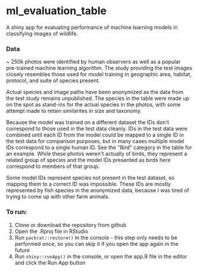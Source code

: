 # ml_evaluation_table

A shiny app for evaluating performance of machine learning models in 
 classifying images of wildlife.
 
### Data
~ 250k photos were identified by human observers as
 well as a popular pre-trained machine learning algorithm. The study providing
 the test images closely resembles those used for model training in geographic
 area, habitat, protocol, and suite of species present.

Actual species and image paths have been anonymized as the data from the
 test study remains unpublished. The species in the table were made up on the
 spot as stand-ins for the actual species in the photos, with some attempt
 made to retain similarites in size and taxonomy.

Because the model was trained on a different dataset the IDs don't correspond
 to those used in the test data cleanly. IDs in the test data were combined
 until each ID from the model could be mapped to a single ID in the test data
 for comparison purposes, but in many cases multiple model IDs correspond to a
 single human ID. See the "Bird" category in the table for an example. While
 these photos weren't actually of birds, they represent a related group of
 species and the model IDs presented as birds here correspond to members of
 that group.

Some model IDs represent species not present in the test dataset, so mapping
 them to a correct ID was impossible. These IDs are mostly represented by fish
 species in the anonymized data, because I was tired of trying to come up with
 other farm animals.

### To run:
1. Clone or download the repository from github
2. Open the .Rproj file in RStudio
3. Run `packrat::restore()` in the console - this step only needs to be
performed once, so you can skip it if you open the app again in the future
3. Run `shiny::runApp()` in the console, or open the app.R file in the editor
 and click the Run App button
 